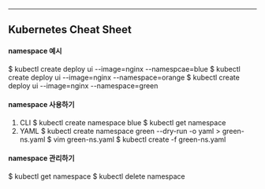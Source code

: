 

---

## Kubernetes Cheat Sheet


#### namespace 예시
$ kubectl create deploy ui --image=nginx --namespcae=blue
$ kubectl create deploy ui --image=nginx --namespace=orange
$ kubectl create deploy ui --image=nginx --namespace=green

#### namespace 사용하기
1) CLI
$ kubectl create namespace blue
$ kubectl get namespace
2) YAML
$ kubectl create namespace green --dry-run -o yaml > green-ns.yaml
$ vim green-ns.yaml
$ kubectl create -f green-ns.yaml

#### namespace 관리하기
$ kubectl get namespace
$ kubectl delete namespace
